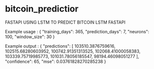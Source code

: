 # bitcoin_predictior
FASTAPI USING LSTM TO PREDICT BITCOIN
LSTM FASTAPI

Example usage : 
{
  "training_days": 365,
  "prediction_days": 7,
  "neurons": 100,
  "window_size": 30
}

Example output : 
{
  "predictions": [
    103510.3876759616,
    102515.68280603952,
    100742.91351313525,
    102068.41000058383,
    103339.75719985773,
    101031.78056185547,
    98194.46098051277
  ],
  "confidence": 65,
  "mse": 0.03761828270285238
}
